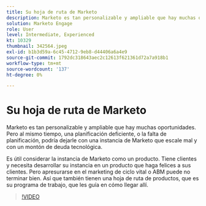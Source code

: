 ```yaml
---
title: Su hoja de ruta de Marketo
description: Marketo es tan personalizable y ampliable que hay muchas oportunidades. Pero al mismo tiempo, una planificación deficiente, o la falta de planificación, podría dejarle con... (Las descripciones deben tener entre 60 y 160 caracteres)
solution: Marketo Engage
role: User
level: Intermediate, Experienced
kt: 10329
thumbnail: 342564.jpeg
exl-id: b1b3d59a-6c45-4712-9eb8-d44406a6a4e9
source-git-commit: 1792dc318643aec2c12613f621361d72a7a918b1
workflow-type: tm+mt
source-wordcount: '137'
ht-degree: 0%

---
```


# Su hoja de ruta de Marketo

Marketo es tan personalizable y ampliable que hay muchas oportunidades. Pero al mismo tiempo, una planificación deficiente, o la falta de planificación, podría dejarle con una instancia de Marketo que escale mal y con un montón de deuda tecnológica.

Es útil considerar la instancia de Marketo como un producto. Tiene clientes y necesita desarrollar su instancia en un producto que haga felices a sus clientes. Pero apresurarse en el marketing de ciclo vital o ABM puede no terminar bien. Así que también tienen una hoja de ruta de productos, que es su programa de trabajo, que les guía en cómo llegar allí.

>[!VIDEO](https://video.tv.adobe.com/v/342564/?quality=12&learn=on)
